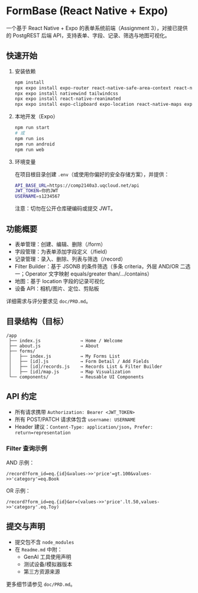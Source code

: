 # FormBase (React Native + Expo)

一个基于 React Native + Expo 的表单系统前端（Assignment 3），对接已提供的 PostgREST 后端 API，支持表单、字段、记录、筛选与地图可视化。

## 快速开始

1. 安装依赖

   ```bash
   npm install
   npx expo install expo-router react-native-safe-area-context react-native-screens
   npx expo install nativewind tailwindcss
   npx expo install react-native-reanimated
   npx expo install expo-clipboard expo-location react-native-maps expo-image-picker expo-camera
   ```

2. 本地开发（Expo）

   ```bash
   npm run start
   # 或
   npm run ios
   npm run android
   npm run web
   ```

3. 环境变量

   在项目根目录创建 `.env`（或使用你偏好的安全存储方案），并提供：

   ```bash
   API_BASE_URL=https://comp2140a3.uqcloud.net/api
   JWT_TOKEN=你的JWT
   USERNAME=s1234567
   ```

   注意：切勿在公开仓库硬编码或提交 JWT。

## 功能概要

- 表单管理：创建、编辑、删除（/form）
- 字段管理：为表单添加字段定义（/field）
- 记录管理：录入、删除、列表与筛选（/record）
- Filter Builder：基于 JSONB 的条件筛选（多条 criteria，外层 AND/OR 二选一；Operator 文字映射 equals/greater than/.../contains）
- 地图：基于 location 字段的记录可视化
- 设备 API：相机/图片、定位、剪贴板

详细需求与评分要求见 `doc/PRD.md`。

## 目录结构（目标）

```text
/app
 ├── index.js               → Home / Welcome
 ├── about.js               → About
 ├── forms/
 │   ├── index.js           → My Forms List
 │   ├── [id].js            → Form Detail / Add Fields
 │   ├── [id]/records.js    → Records List & Filter Builder
 │   ├── [id]/map.js        → Map Visualization
 └── components/            → Reusable UI Components
```

## API 约定

- 所有请求携带 `Authorization: Bearer <JWT_TOKEN>`
- 所有 POST/PATCH 请求体包含 `username: USERNAME`
- Header 建议：`Content-Type: application/json`，`Prefer: return=representation`

### Filter 查询示例

AND 示例：

```
/record?form_id=eq.{id}&values->>'price'=gt.100&values->>'category'=eq.Book
```

OR 示例：

```
/record?form_id=eq.{id}&or=(values->>'price'.lt.50,values->>'category'.eq.Toy)
```

## 提交与声明

- 提交包不含 `node_modules`
- 在 `Readme.md` 中附：
  - GenAI 工具使用声明
  - 测试设备/模拟器版本
  - 第三方资源来源

更多细节请参见 `doc/PRD.md`。
